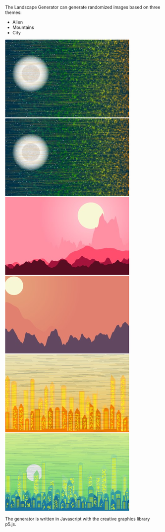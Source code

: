 The Landscape Generator can generate randomized images based on three themes:
- Alien
- Mountains
- City

![Alien example](images/alien1.jpg?raw=true "Outer space")
![Alien example](images/alien1.jpg?raw=true "Alien planet")
![Moutains example](images/mountains1.jpg?raw=true "Rosy mountains")
![Moutains example](images/mountains2.jpg?raw=true "Retro mountains")
![City example](images/city1.jpg?raw=true "Yellow city")
![City example](images/city2.jpg?raw=true "Toxic city")

The generator is written in Javascript with the creative graphics library p5.js. 